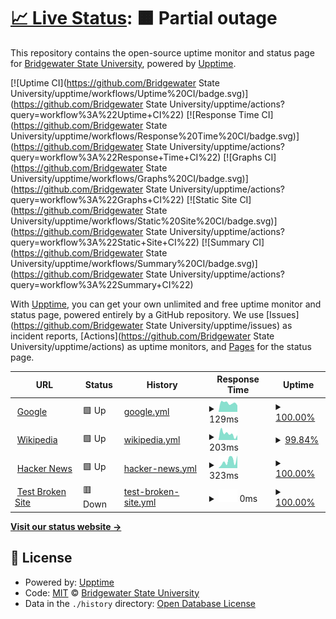 # [📈 Live Status](https://demo.upptime.js.org): <!--live status--> **🟧 Partial outage**

This repository contains the open-source uptime monitor and status page for [Bridgewater State University](https://demo.upptime.js.org), powered by [Upptime](https://github.com/upptime/upptime).

[![Uptime CI](https://github.com/Bridgewater State University/upptime/workflows/Uptime%20CI/badge.svg)](https://github.com/Bridgewater State University/upptime/actions?query=workflow%3A%22Uptime+CI%22)
[![Response Time CI](https://github.com/Bridgewater State University/upptime/workflows/Response%20Time%20CI/badge.svg)](https://github.com/Bridgewater State University/upptime/actions?query=workflow%3A%22Response+Time+CI%22)
[![Graphs CI](https://github.com/Bridgewater State University/upptime/workflows/Graphs%20CI/badge.svg)](https://github.com/Bridgewater State University/upptime/actions?query=workflow%3A%22Graphs+CI%22)
[![Static Site CI](https://github.com/Bridgewater State University/upptime/workflows/Static%20Site%20CI/badge.svg)](https://github.com/Bridgewater State University/upptime/actions?query=workflow%3A%22Static+Site+CI%22)
[![Summary CI](https://github.com/Bridgewater State University/upptime/workflows/Summary%20CI/badge.svg)](https://github.com/Bridgewater State University/upptime/actions?query=workflow%3A%22Summary+CI%22)

With [Upptime](https://upptime.js.org), you can get your own unlimited and free uptime monitor and status page, powered entirely by a GitHub repository. We use [Issues](https://github.com/Bridgewater State University/upptime/issues) as incident reports, [Actions](https://github.com/Bridgewater State University/upptime/actions) as uptime monitors, and [Pages](https://demo.upptime.js.org) for the status page.

<!--start: status pages-->
<!-- This summary is generated by Upptime (https://github.com/upptime/upptime) -->
<!-- Do not edit this manually, your changes will be overwritten -->
<!-- prettier-ignore -->
| URL | Status | History | Response Time | Uptime |
| --- | ------ | ------- | ------------- | ------ |
| <img alt="" src="https://icons.duckduckgo.com/ip3/www.google.com.ico" height="13"> [Google](https://www.google.com) | 🟩 Up | [google.yml](https://github.com/Bridgewater-State-University/upptime/commits/HEAD/history/google.yml) | <details><summary><img alt="Response time graph" src="./graphs/google/response-time-week.png" height="20"> 129ms</summary><br><a href="https://https://bridgewater-state-university.github.io/upptime//history/google"><img alt="Response time 129" src="https://img.shields.io/endpoint?url=https%3A%2F%2Fraw.githubusercontent.com%2FBridgewater-State-University%2Fupptime%2FHEAD%2Fapi%2Fgoogle%2Fresponse-time.json"></a><br><a href="https://https://bridgewater-state-university.github.io/upptime//history/google"><img alt="24-hour response time 122" src="https://img.shields.io/endpoint?url=https%3A%2F%2Fraw.githubusercontent.com%2FBridgewater-State-University%2Fupptime%2FHEAD%2Fapi%2Fgoogle%2Fresponse-time-day.json"></a><br><a href="https://https://bridgewater-state-university.github.io/upptime//history/google"><img alt="7-day response time 129" src="https://img.shields.io/endpoint?url=https%3A%2F%2Fraw.githubusercontent.com%2FBridgewater-State-University%2Fupptime%2FHEAD%2Fapi%2Fgoogle%2Fresponse-time-week.json"></a><br><a href="https://https://bridgewater-state-university.github.io/upptime//history/google"><img alt="30-day response time 129" src="https://img.shields.io/endpoint?url=https%3A%2F%2Fraw.githubusercontent.com%2FBridgewater-State-University%2Fupptime%2FHEAD%2Fapi%2Fgoogle%2Fresponse-time-month.json"></a><br><a href="https://https://bridgewater-state-university.github.io/upptime//history/google"><img alt="1-year response time 129" src="https://img.shields.io/endpoint?url=https%3A%2F%2Fraw.githubusercontent.com%2FBridgewater-State-University%2Fupptime%2FHEAD%2Fapi%2Fgoogle%2Fresponse-time-year.json"></a></details> | <details><summary><a href="https://https://bridgewater-state-university.github.io/upptime//history/google">100.00%</a></summary><a href="https://https://bridgewater-state-university.github.io/upptime//history/google"><img alt="All-time uptime 100.00%" src="https://img.shields.io/endpoint?url=https%3A%2F%2Fraw.githubusercontent.com%2FBridgewater-State-University%2Fupptime%2FHEAD%2Fapi%2Fgoogle%2Fuptime.json"></a><br><a href="https://https://bridgewater-state-university.github.io/upptime//history/google"><img alt="24-hour uptime 100.00%" src="https://img.shields.io/endpoint?url=https%3A%2F%2Fraw.githubusercontent.com%2FBridgewater-State-University%2Fupptime%2FHEAD%2Fapi%2Fgoogle%2Fuptime-day.json"></a><br><a href="https://https://bridgewater-state-university.github.io/upptime//history/google"><img alt="7-day uptime 100.00%" src="https://img.shields.io/endpoint?url=https%3A%2F%2Fraw.githubusercontent.com%2FBridgewater-State-University%2Fupptime%2FHEAD%2Fapi%2Fgoogle%2Fuptime-week.json"></a><br><a href="https://https://bridgewater-state-university.github.io/upptime//history/google"><img alt="30-day uptime 100.00%" src="https://img.shields.io/endpoint?url=https%3A%2F%2Fraw.githubusercontent.com%2FBridgewater-State-University%2Fupptime%2FHEAD%2Fapi%2Fgoogle%2Fuptime-month.json"></a><br><a href="https://https://bridgewater-state-university.github.io/upptime//history/google"><img alt="1-year uptime 100.00%" src="https://img.shields.io/endpoint?url=https%3A%2F%2Fraw.githubusercontent.com%2FBridgewater-State-University%2Fupptime%2FHEAD%2Fapi%2Fgoogle%2Fuptime-year.json"></a></details>
| <img alt="" src="https://icons.duckduckgo.com/ip3/en.wikipedia.org.ico" height="13"> [Wikipedia](https://en.wikipedia.org) | 🟩 Up | [wikipedia.yml](https://github.com/Bridgewater-State-University/upptime/commits/HEAD/history/wikipedia.yml) | <details><summary><img alt="Response time graph" src="./graphs/wikipedia/response-time-week.png" height="20"> 203ms</summary><br><a href="https://https://bridgewater-state-university.github.io/upptime//history/wikipedia"><img alt="Response time 203" src="https://img.shields.io/endpoint?url=https%3A%2F%2Fraw.githubusercontent.com%2FBridgewater-State-University%2Fupptime%2FHEAD%2Fapi%2Fwikipedia%2Fresponse-time.json"></a><br><a href="https://https://bridgewater-state-university.github.io/upptime//history/wikipedia"><img alt="24-hour response time 209" src="https://img.shields.io/endpoint?url=https%3A%2F%2Fraw.githubusercontent.com%2FBridgewater-State-University%2Fupptime%2FHEAD%2Fapi%2Fwikipedia%2Fresponse-time-day.json"></a><br><a href="https://https://bridgewater-state-university.github.io/upptime//history/wikipedia"><img alt="7-day response time 203" src="https://img.shields.io/endpoint?url=https%3A%2F%2Fraw.githubusercontent.com%2FBridgewater-State-University%2Fupptime%2FHEAD%2Fapi%2Fwikipedia%2Fresponse-time-week.json"></a><br><a href="https://https://bridgewater-state-university.github.io/upptime//history/wikipedia"><img alt="30-day response time 203" src="https://img.shields.io/endpoint?url=https%3A%2F%2Fraw.githubusercontent.com%2FBridgewater-State-University%2Fupptime%2FHEAD%2Fapi%2Fwikipedia%2Fresponse-time-month.json"></a><br><a href="https://https://bridgewater-state-university.github.io/upptime//history/wikipedia"><img alt="1-year response time 203" src="https://img.shields.io/endpoint?url=https%3A%2F%2Fraw.githubusercontent.com%2FBridgewater-State-University%2Fupptime%2FHEAD%2Fapi%2Fwikipedia%2Fresponse-time-year.json"></a></details> | <details><summary><a href="https://https://bridgewater-state-university.github.io/upptime//history/wikipedia">99.84%</a></summary><a href="https://https://bridgewater-state-university.github.io/upptime//history/wikipedia"><img alt="All-time uptime 100.00%" src="https://img.shields.io/endpoint?url=https%3A%2F%2Fraw.githubusercontent.com%2FBridgewater-State-University%2Fupptime%2FHEAD%2Fapi%2Fwikipedia%2Fuptime.json"></a><br><a href="https://https://bridgewater-state-university.github.io/upptime//history/wikipedia"><img alt="24-hour uptime 98.91%" src="https://img.shields.io/endpoint?url=https%3A%2F%2Fraw.githubusercontent.com%2FBridgewater-State-University%2Fupptime%2FHEAD%2Fapi%2Fwikipedia%2Fuptime-day.json"></a><br><a href="https://https://bridgewater-state-university.github.io/upptime//history/wikipedia"><img alt="7-day uptime 99.84%" src="https://img.shields.io/endpoint?url=https%3A%2F%2Fraw.githubusercontent.com%2FBridgewater-State-University%2Fupptime%2FHEAD%2Fapi%2Fwikipedia%2Fuptime-week.json"></a><br><a href="https://https://bridgewater-state-university.github.io/upptime//history/wikipedia"><img alt="30-day uptime 99.96%" src="https://img.shields.io/endpoint?url=https%3A%2F%2Fraw.githubusercontent.com%2FBridgewater-State-University%2Fupptime%2FHEAD%2Fapi%2Fwikipedia%2Fuptime-month.json"></a><br><a href="https://https://bridgewater-state-university.github.io/upptime//history/wikipedia"><img alt="1-year uptime 100.00%" src="https://img.shields.io/endpoint?url=https%3A%2F%2Fraw.githubusercontent.com%2FBridgewater-State-University%2Fupptime%2FHEAD%2Fapi%2Fwikipedia%2Fuptime-year.json"></a></details>
| <img alt="" src="https://icons.duckduckgo.com/ip3/news.ycombinator.com.ico" height="13"> [Hacker News](https://news.ycombinator.com) | 🟩 Up | [hacker-news.yml](https://github.com/Bridgewater-State-University/upptime/commits/HEAD/history/hacker-news.yml) | <details><summary><img alt="Response time graph" src="./graphs/hacker-news/response-time-week.png" height="20"> 323ms</summary><br><a href="https://https://bridgewater-state-university.github.io/upptime//history/hacker-news"><img alt="Response time 323" src="https://img.shields.io/endpoint?url=https%3A%2F%2Fraw.githubusercontent.com%2FBridgewater-State-University%2Fupptime%2FHEAD%2Fapi%2Fhacker-news%2Fresponse-time.json"></a><br><a href="https://https://bridgewater-state-university.github.io/upptime//history/hacker-news"><img alt="24-hour response time 320" src="https://img.shields.io/endpoint?url=https%3A%2F%2Fraw.githubusercontent.com%2FBridgewater-State-University%2Fupptime%2FHEAD%2Fapi%2Fhacker-news%2Fresponse-time-day.json"></a><br><a href="https://https://bridgewater-state-university.github.io/upptime//history/hacker-news"><img alt="7-day response time 323" src="https://img.shields.io/endpoint?url=https%3A%2F%2Fraw.githubusercontent.com%2FBridgewater-State-University%2Fupptime%2FHEAD%2Fapi%2Fhacker-news%2Fresponse-time-week.json"></a><br><a href="https://https://bridgewater-state-university.github.io/upptime//history/hacker-news"><img alt="30-day response time 323" src="https://img.shields.io/endpoint?url=https%3A%2F%2Fraw.githubusercontent.com%2FBridgewater-State-University%2Fupptime%2FHEAD%2Fapi%2Fhacker-news%2Fresponse-time-month.json"></a><br><a href="https://https://bridgewater-state-university.github.io/upptime//history/hacker-news"><img alt="1-year response time 323" src="https://img.shields.io/endpoint?url=https%3A%2F%2Fraw.githubusercontent.com%2FBridgewater-State-University%2Fupptime%2FHEAD%2Fapi%2Fhacker-news%2Fresponse-time-year.json"></a></details> | <details><summary><a href="https://https://bridgewater-state-university.github.io/upptime//history/hacker-news">100.00%</a></summary><a href="https://https://bridgewater-state-university.github.io/upptime//history/hacker-news"><img alt="All-time uptime 100.00%" src="https://img.shields.io/endpoint?url=https%3A%2F%2Fraw.githubusercontent.com%2FBridgewater-State-University%2Fupptime%2FHEAD%2Fapi%2Fhacker-news%2Fuptime.json"></a><br><a href="https://https://bridgewater-state-university.github.io/upptime//history/hacker-news"><img alt="24-hour uptime 100.00%" src="https://img.shields.io/endpoint?url=https%3A%2F%2Fraw.githubusercontent.com%2FBridgewater-State-University%2Fupptime%2FHEAD%2Fapi%2Fhacker-news%2Fuptime-day.json"></a><br><a href="https://https://bridgewater-state-university.github.io/upptime//history/hacker-news"><img alt="7-day uptime 100.00%" src="https://img.shields.io/endpoint?url=https%3A%2F%2Fraw.githubusercontent.com%2FBridgewater-State-University%2Fupptime%2FHEAD%2Fapi%2Fhacker-news%2Fuptime-week.json"></a><br><a href="https://https://bridgewater-state-university.github.io/upptime//history/hacker-news"><img alt="30-day uptime 100.00%" src="https://img.shields.io/endpoint?url=https%3A%2F%2Fraw.githubusercontent.com%2FBridgewater-State-University%2Fupptime%2FHEAD%2Fapi%2Fhacker-news%2Fuptime-month.json"></a><br><a href="https://https://bridgewater-state-university.github.io/upptime//history/hacker-news"><img alt="1-year uptime 100.00%" src="https://img.shields.io/endpoint?url=https%3A%2F%2Fraw.githubusercontent.com%2FBridgewater-State-University%2Fupptime%2FHEAD%2Fapi%2Fhacker-news%2Fuptime-year.json"></a></details>
| <img alt="" src="https://icons.duckduckgo.com/ip3/thissitedoesnotexist.koj.co.ico" height="13"> [Test Broken Site](https://thissitedoesnotexist.koj.co) | 🟥 Down | [test-broken-site.yml](https://github.com/Bridgewater-State-University/upptime/commits/HEAD/history/test-broken-site.yml) | <details><summary><img alt="Response time graph" src="./graphs/test-broken-site/response-time-week.png" height="20"> 0ms</summary><br><a href="https://https://bridgewater-state-university.github.io/upptime//history/test-broken-site"><img alt="Response time 0" src="https://img.shields.io/endpoint?url=https%3A%2F%2Fraw.githubusercontent.com%2FBridgewater-State-University%2Fupptime%2FHEAD%2Fapi%2Ftest-broken-site%2Fresponse-time.json"></a><br><a href="https://https://bridgewater-state-university.github.io/upptime//history/test-broken-site"><img alt="24-hour response time 0" src="https://img.shields.io/endpoint?url=https%3A%2F%2Fraw.githubusercontent.com%2FBridgewater-State-University%2Fupptime%2FHEAD%2Fapi%2Ftest-broken-site%2Fresponse-time-day.json"></a><br><a href="https://https://bridgewater-state-university.github.io/upptime//history/test-broken-site"><img alt="7-day response time 0" src="https://img.shields.io/endpoint?url=https%3A%2F%2Fraw.githubusercontent.com%2FBridgewater-State-University%2Fupptime%2FHEAD%2Fapi%2Ftest-broken-site%2Fresponse-time-week.json"></a><br><a href="https://https://bridgewater-state-university.github.io/upptime//history/test-broken-site"><img alt="30-day response time 0" src="https://img.shields.io/endpoint?url=https%3A%2F%2Fraw.githubusercontent.com%2FBridgewater-State-University%2Fupptime%2FHEAD%2Fapi%2Ftest-broken-site%2Fresponse-time-month.json"></a><br><a href="https://https://bridgewater-state-university.github.io/upptime//history/test-broken-site"><img alt="1-year response time 0" src="https://img.shields.io/endpoint?url=https%3A%2F%2Fraw.githubusercontent.com%2FBridgewater-State-University%2Fupptime%2FHEAD%2Fapi%2Ftest-broken-site%2Fresponse-time-year.json"></a></details> | <details><summary><a href="https://https://bridgewater-state-university.github.io/upptime//history/test-broken-site">100.00%</a></summary><a href="https://https://bridgewater-state-university.github.io/upptime//history/test-broken-site"><img alt="All-time uptime 100.00%" src="https://img.shields.io/endpoint?url=https%3A%2F%2Fraw.githubusercontent.com%2FBridgewater-State-University%2Fupptime%2FHEAD%2Fapi%2Ftest-broken-site%2Fuptime.json"></a><br><a href="https://https://bridgewater-state-university.github.io/upptime//history/test-broken-site"><img alt="24-hour uptime 100.00%" src="https://img.shields.io/endpoint?url=https%3A%2F%2Fraw.githubusercontent.com%2FBridgewater-State-University%2Fupptime%2FHEAD%2Fapi%2Ftest-broken-site%2Fuptime-day.json"></a><br><a href="https://https://bridgewater-state-university.github.io/upptime//history/test-broken-site"><img alt="7-day uptime 100.00%" src="https://img.shields.io/endpoint?url=https%3A%2F%2Fraw.githubusercontent.com%2FBridgewater-State-University%2Fupptime%2FHEAD%2Fapi%2Ftest-broken-site%2Fuptime-week.json"></a><br><a href="https://https://bridgewater-state-university.github.io/upptime//history/test-broken-site"><img alt="30-day uptime 100.00%" src="https://img.shields.io/endpoint?url=https%3A%2F%2Fraw.githubusercontent.com%2FBridgewater-State-University%2Fupptime%2FHEAD%2Fapi%2Ftest-broken-site%2Fuptime-month.json"></a><br><a href="https://https://bridgewater-state-university.github.io/upptime//history/test-broken-site"><img alt="1-year uptime 100.00%" src="https://img.shields.io/endpoint?url=https%3A%2F%2Fraw.githubusercontent.com%2FBridgewater-State-University%2Fupptime%2FHEAD%2Fapi%2Ftest-broken-site%2Fuptime-year.json"></a></details>

<!--end: status pages-->

[**Visit our status website →**](https://demo.upptime.js.org)

## 📄 License

- Powered by: [Upptime](https://github.com/upptime/upptime)
- Code: [MIT](./LICENSE) © [Bridgewater State University](https://demo.upptime.js.org)
- Data in the `./history` directory: [Open Database License](https://opendatacommons.org/licenses/odbl/1-0/)
